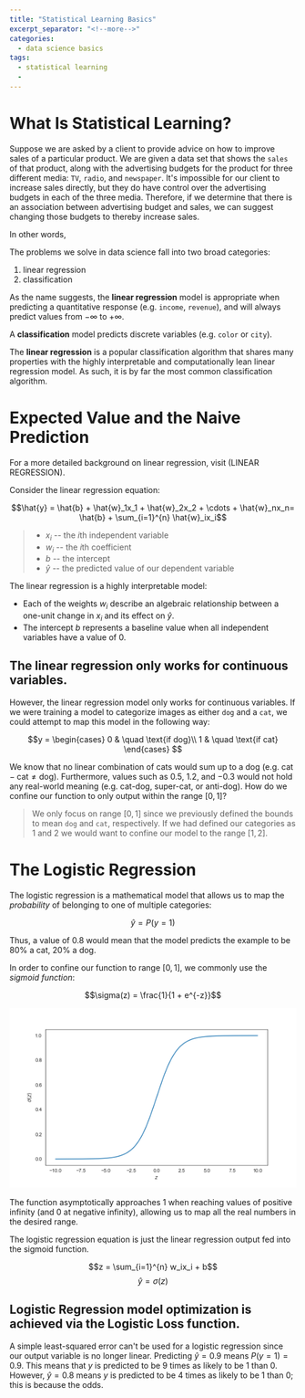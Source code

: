 ```yaml
---
title: "Statistical Learning Basics"
excerpt_separator: "<!--more-->"
categories:
  - data science basics
tags:
  - statistical learning
  -
---
```


# What Is Statistical Learning?

Suppose we are asked by a client to provide advice on how to improve sales of a particular product. We are given a data set that shows the `sales` of that product, along with the advertising budgets for the product for three different media: `TV`, `radio`, and `newspaper`. It's impossible for our client to increase sales directly, but they do have control over the advertising budgets in each of the three media. Therefore, if we determine that there is an association between advertising budget and sales, we can suggest changing those budgets to thereby increase sales.

In other words,

The problems we solve in data science fall into two broad categories:

1. linear regression
2. classification

As the name suggests, the **linear regression** model is appropriate when predicting a quantitative response (e.g. `income`, `revenue`), and will always predict values from $-\infty$ to $+\infty$.

A **classification** model predicts discrete variables (e.g. `color` or `city`).

The **linear regression** is a popular classification algorithm that shares many properties with the highly interpretable and computationally lean linear regression model. As such, it is by far the most common classification algorithm.

# Expected Value and the Naive Prediction



For a more detailed background on linear regression, visit (LINEAR REGRESSION).

Consider the linear regression equation:

$$\hat{y} = \hat{b} + \hat{w}_1x_1 + \hat{w}_2x_2 + \cdots + \hat{w}_nx_n= \hat{b} + \sum_{i=1}^{n} \hat{w}_ix_i$$

>- $x_i$ -- the $i$th independent variable
>- $w_i$ -- the $i$th coefficient
>- $b$ -- the intercept
>- $\hat{y}$ -- the predicted value of our dependent variable

The linear regression is a highly interpretable model:

- Each of the weights $w_i$ describe an algebraic relationship between a one-unit change in $x_i$ and its effect on $\hat{y}$.
- The intercept $b$ represents a baseline value when all independent variables have a value of $0$.

## The linear regression only works for continuous variables.

However, the linear regression model only works for continuous variables. If we were training a model to categorize images as either `dog` and a `cat`, we could attempt to map this model in the following way:

$$y =
\begin{cases}
0 & \quad \text{if dog}\\
1 & \quad \text{if cat}
\end{cases}
$$

We know that no linear combination of cats would sum up to a dog (e.g. $\text{cat} - \text{cat} \neq \text{dog}$). Furthermore, values such as $0.5$, $1.2$, and $-0.3$ would not hold any real-world meaning (e.g. cat-dog, super-cat, or anti-dog). How do we confine our function to only output within the range $[0, 1]$?

> We only focus on range $[0, 1]$ since we previously defined the bounds to mean `dog` and `cat`, respectively. If we had defined our categories as $1$ and $2$ we would want to confine our model to the range $[1, 2]$.

# The Logistic Regression
The logistic regression is a mathematical model that allows us to map the *probability* of belonging to one of multiple categories:

$$\hat{y} = P(y = 1)$$

Thus, a value of $0.8$ would mean that the model predicts the example to be 80% a cat, 20% a dog.

In order to confine our function to range $[0, 1]$, we commonly use the *sigmoid function*:

$$\sigma(z) = \frac{1}{1 + e^{-z}}$$

![sigmoid](../assets/images/sigmoid.png)

The function asymptotically approaches $1$ when reaching values of positive infinity (and $0$ at negative infinity), allowing us to map all the real numbers in the desired range.

The logistic regression equation is just the linear regression output fed into the sigmoid function.

$$z =  \sum_{i=1}^{n} w_ix_i + b$$
$$\hat{y} = \sigma(z)$$

## Logistic Regression model optimization is achieved via the Logistic Loss function.

A simple least-squared error can't be used for a logistic regression since our output variable is no longer linear. Predicting $\hat{y} = 0.9$ means $P(y = 1) = 0.9$. This means that $y$ is predicted to be 9 times as likely to be $1$ than $0$. However, $\hat{y} = 0.8$ means $y$ is predicted to be 4 times as likely to be $1$ than $0$; this is because the odds.
